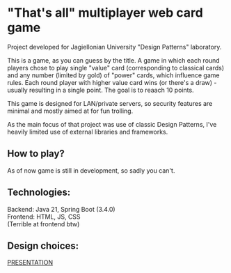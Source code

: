 # "That's all" multiplayer web card game
Project developed for Jagiellonian University "Design Patterns" laboratory.

This is a game, as you can guess by the title. 
A game in which each round players chose to play single "value" card (corresponding to classical cards) and any number (limited by gold) of "power" cards, which influence game rules. Each round player with higher value card wins (or there's a draw) - usually resulting in a single point. The goal is to reaach 10 points.



This game is designed for LAN/private servers, so security features are minimal and mostly aimed at for fun trolling. 

As the main focus of that project was use of classic Design Patterns, I've heavily limited use of external libraries and frameworks.

## How to play?
As of now game is still in development, so sadly you can't.

## Technologies:
Backend: Java 21, Spring Boot (3.4.0)\
Frontend: HTML, JS, CSS\
(Terrible at frontend btw)

## Design choices:
[PRESENTATION](raports/PRESENTATION.md)


